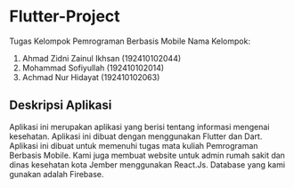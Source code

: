# Flutter-Project

Tugas Kelompok Pemrograman Berbasis Mobile
Nama Kelompok:

1. Ahmad Zidni Zainul Ikhsan (192410102044)
2. Mohammad Sofiyullah (192410102014)
3. Achmad Nur Hidayat (192410102063)

## Deskripsi Aplikasi

Aplikasi ini merupakan aplikasi yang berisi tentang informasi mengenai kesehatan. Aplikasi ini dibuat dengan menggunakan Flutter dan Dart. Aplikasi ini dibuat untuk memenuhi tugas mata kuliah Pemrograman Berbasis Mobile. Kami juga membuat website untuk admin rumah sakit dan dinas kesehatan kota Jember menggunakan React.Js. Database yang kami gunakan adalah Firebase.
